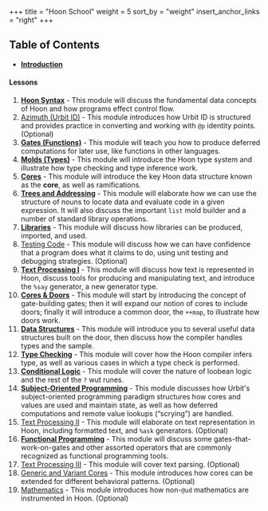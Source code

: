 +++
title = "Hoon School"
weight = 5
sort_by = "weight"
insert_anchor_links = "right"
+++

## Table of Contents

- **[Introduction](/courses/hoon-school/A-intro)**

#### Lessons

1. **[Hoon Syntax](/courses/hoon-school/B-syntax)** - This module will discuss the fundamental data concepts of Hoon and how programs effect control flow.
2. [Azimuth (Urbit ID)](/courses/hoon-school/C-azimuth) - This module introduces how Urbit ID is structured and provides practice in converting and working with `@p` identity points. (Optional)
3. **[Gates (Functions)](/courses/hoon-school/D-gates)** - This module will teach you how to produce deferred computations for later use, like functions in other languages.
4. **[Molds (Types)](/courses/hoon-school/E-types)** - This module will introduce the Hoon type system and illustrate how type checking and type inference work.
5. **[Cores](/courses/hoon-school/F-cores)** - This module will introduce the key Hoon data structure known as the **core**, as well as ramifications.
6. **[Trees and Addressing](/courses/hoon-school/G-trees)** - This module will elaborate how we can use the structure of nouns to locate data and evaluate code in a given expression.  It will also discuss the important `list` mold builder and a number of standard library operations.
7. **[Libraries](/courses/hoon-school/H-libraries)** - This module will discuss how libraries can be produced, imported, and used.
8. [Testing Code](/courses/hoon-school/I-testing) - This module will discuss how we can have confidence that a program does what it claims to do, using unit testing and debugging strategies. (Optional)
9. **[Text Processing I](/courses/hoon-school/J-stdlib-text)** - This module will discuss how text is represented in Hoon, discuss tools for producing and manipulating text, and introduce the `%say` generator, a new generator type.
10. **[Cores & Doors](/courses/hoon-school/K-doors)** - This module will start by introducing the concept of gate-building gates; then it will expand our notion of cores to include doors; finally it will introduce a common door, the `++map`, to illustrate how doors work.
11. **[Data Structures](/courses/hoon-school/L-struct)** - This module will introduce you to several useful data structures built on the door, then discuss how the compiler handles types and the sample.
12. **[Type Checking](/courses/hoon-school/M-typecheck)** - This module will cover how the Hoon compiler infers type, as well as various cases in which a type check is performed.
13. **[Conditional Logic](/courses/hoon-school/N-logic)** - This module will cover the nature of loobean logic and the rest of the `?` wut runes.
14. **[Subject-Oriented Programming](/courses/hoon-school/O-subject)** - This module discusses how Urbit's subject-oriented programming paradigm structures how cores and values are used and maintain state, as well as how deferred computations and remote value lookups (“scrying”) are handled.
15. [Text Processing II](/courses/hoon-school/P-stdlib-io) - This module will elaborate on text representation in Hoon, including formatted text, and `%ask` generators. (Optional)
16. **[Functional Programming](/courses/hoon-school/Q-func)** - This module will discuss some gates-that-work-on-gates and other assorted operators that are commonly recognized as functional programming tools.
17. [Text Processing III](/courses/hoon-school/Q2-parsing) - This module will cover text parsing. (Optional)
18. [Generic and Variant Cores](/courses/hoon-school/R-metals) - This module introduces how cores can be extended for different behavioral patterns. (Optional)
19. [Mathematics](/courses/hoon-school/S-math) - This module introduces how non-`@ud` mathematics are instrumented in Hoon. (Optional)
